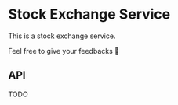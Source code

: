 # Stock Exchange Service

This is a stock exchange service. 

Feel free to give your feedbacks 🙂


## API

TODO


